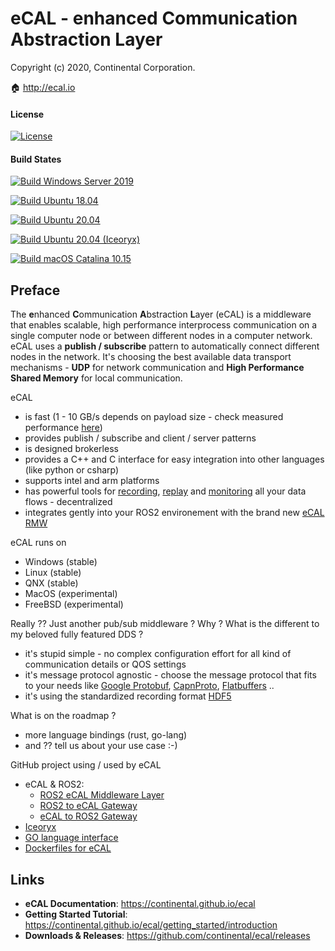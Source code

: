 
# eCAL - enhanced Communication Abstraction Layer

Copyright (c) 2020, Continental Corporation.

🏠 http://ecal.io

#### License

[![License](https://img.shields.io/github/license/continental/ecal.svg?style=flat)](LICENSE.txt)

#### Build States

[![Build Windows Server 2019](https://github.com/continental/ecal/workflows/Build%20Windows%20Server%202019/badge.svg)](https://github.com/continental/ecal/actions?workflow=Build+Windows+Server+2019)

[![Build Ubuntu 18.04](https://github.com/continental/ecal/workflows/Build%20Ubuntu%2018.04/badge.svg)](https://github.com/continental/ecal/actions?workflow=Build+Ubuntu+18.04)

[![Build Ubuntu 20.04](https://github.com/continental/ecal/workflows/Build%20Ubuntu%2020.04/badge.svg)](https://github.com/continental/ecal/actions?workflow=Build+Ubuntu+20.04)

[![Build Ubuntu 20.04 (Iceoryx)](https://github.com/continental/ecal/workflows/Build%20Ubuntu%2020.04%20(Iceoryx)/badge.svg)](https://github.com/continental/ecal/actions?workflow=Build+Ubuntu+20.04+(Iceoryx))

[![Build macOS Catalina 10.15](https://github.com/continental/ecal/workflows/Build%20macOS%20Catalina%2010.15/badge.svg)](https://github.com/continental/ecal/actions?workflow=Build+macOS+Catalina+10.15)

## Preface

The **e**nhanced **C**ommunication **A**bstraction **L**ayer (eCAL) is a middleware that enables scalable, high performance interprocess communication on a single computer node or between different nodes in a computer network.
eCAL uses a **publish / subscribe** pattern to automatically connect different nodes in the network. It's choosing the best available data transport mechanisms - **UDP** for network communication and **High Performance Shared Memory** for local communication.

eCAL

* is fast (1 - 10 GB/s depends on payload size - check measured performance [here](https://continental.github.io/ecal/advanced/performance.html))
* provides publish / subscribe and client / server patterns
* is designed brokerless
* provides a C++ and C interface for easy integration into other languages (like python or csharp)
* supports intel and arm platforms
* has powerful tools for [recording](https://continental.github.io/ecal/getting_started/recorder.html), [replay](https://continental.github.io/ecal/getting_started/player.html) and [monitoring](https://continental.github.io/ecal/getting_started/monitor.html) all your data flows - decentralized
* integrates gently into your ROS2 environement with the brand new [eCAL RMW](https://github.com/continental/rmw_ecal)  

eCAL runs on

* Windows (stable)
* Linux (stable)
* QNX (stable)
* MacOS (experimental)
* FreeBSD (experimental)

Really ?? Just another pub/sub middleware ? Why ? What is the different to my beloved fully featured DDS ?

* it's stupid simple - no complex configuration effort for all kind of communication details or QOS settings
* it's message protocol agnostic - choose the message protocol that fits to your needs like [Google Protobuf](https://developers.google.com/protocol-buffers), [CapnProto](https://capnproto.org/), [Flatbuffers](https://google.github.io/flatbuffers/) ..
* it's using the standardized recording format [HDF5](https://www.hdfgroup.org/solutions/hdf5/)

What is on the roadmap ?

* more language bindings (rust, go-lang)
* and ?? tell us about your use case :-)

GitHub project using / used by eCAL

* eCAL & ROS2:
  * [ROS2 eCAL Middleware Layer](https://github.com/continental/rmw_ecal)
  * [ROS2 to eCAL Gateway](https://github.com/schilasky/ros2ecal)
  * [eCAL to ROS2 Gateway](https://github.com/schilasky/ecal2ros)
* [Iceoryx](https://github.com/eclipse/iceoryx)
* [GO language interface](https://github.com/Blutkoete/golang-ecal)
* [Dockerfiles for eCAL](https://github.com/Blutkoete/docker-ecal)

## Links

- **eCAL Documentation**: https://continental.github.io/ecal
- **Getting Started Tutorial**: https://continental.github.io/ecal/getting_started/introduction
- **Downloads & Releases**: https://github.com/continental/ecal/releases
